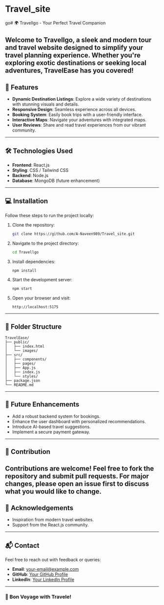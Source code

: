 # Travel_site

go# 🌍 Travellgo - Your Perfect Travel Companion

Welcome to **Travellgo**, a sleek and modern tour and travel website designed to simplify your travel planning experience. Whether you're exploring exotic destinations or seeking local adventures, TravelEase has you covered!
---

## 🚀 Features

- **Dynamic Destination Listings**: Explore a wide variety of destinations with stunning visuals and details.
- **Responsive Design**: Seamless experience across all devices.
- **Booking System**: Easily book trips with a user-friendly interface.
- **Interactive Maps**: Navigate your adventures with integrated maps.
- **User Reviews**: Share and read travel experiences from our vibrant community.
---

## 🛠️ Technologies Used

- **Frontend**: React.js
- **Styling**: CSS / Tailwind CSS
- **Backend**: Node.js
- **Database**: MongoDB (future enhancement)
---

## 💻 Installation

Follow these steps to run the project locally:
1. Clone the repository:
   ```bash
   git clone https://github.com/A-Naveen989/Travel_site.git
   ```
2. Navigate to the project directory:
   ```bash
   cd Travellgo
   ```
3. Install dependencies:
   ```bash
   npm install
   ```
4. Start the development server:
   ```bash
   npm start
   ```
5. Open your browser and visit:
   ```
   http://localhost:5175
   ```
---

## 📂 Folder Structure

```plaintext
TravelEase/
├── public/
│   ├── index.html
│   └── images/
├── src/
│   ├── components/
│   ├── pages/
│   ├── App.js
│   ├── index.js
│   └── styles/
├── package.json
└── README.md
```
---

## 🎨 Future Enhancements

- Add a robust backend system for bookings.
- Enhance the user dashboard with personalized recommendations.
- Introduce AI-based travel suggestions.
- Implement a secure payment gateway.
---

## 🤝 Contribution

Contributions are welcome! Feel free to fork the repository and submit pull requests. For major changes, please open an issue first to discuss what you would like to change.
---

## 🌟 Acknowledgements

- Inspiration from modern travel websites.
- Support from the React.js community.
---

## 📬 Contact

Feel free to reach out with feedback or queries:

- **Email**: your-email@example.com
- **GitHub**: [Your GitHub Profile](https://github.com/A-Naveen989/Travel_site.git)
- **LinkedIn**: [Your LinkedIn Profile](https://www.linkedin.com/in/annepu-naveen-164333257/)
---

### 🚢 Bon Voyage with Travele!
